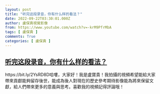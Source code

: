 ```yaml
---
layout: post
title: "听完这段录音，你有什么样的看法？"
date: 2022-09-22T03:30:01.000Z
author: 盧保貴視覺影像
from: https://www.youtube.com/watch?v=-krM9PfrMbA
tags: [ 盧保貴 ]
comments: True
categories: [ 盧保貴 ]
---
```

<!--1663817401000-->
[听完这段录音，你有什么样的看法？](https://www.youtube.com/watch?v=-krM9PfrMbA)
------

<div>
https://bit.ly/2YsRD8D哈嘍，大家好！我是盧寶貴！我拍攝的視頻希望能給大家帶來貢獻能夠留存後世，能成為後人對現在的歷史參考期待影像能為將來保留文獻，給人們帶來更多的意義與思考。喜歡我的視頻記得評論哦！
</div>
